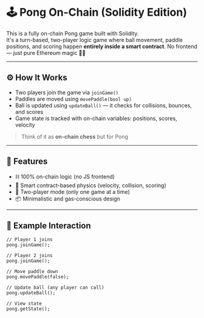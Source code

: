 # 🕹️ Pong On-Chain (Solidity Edition)        
        
This is a fully on-chain Pong game built with Solidity.      
It's a turn-based, two-player logic game where ball movement, paddle positions, and scoring happen **entirely inside a smart contract**. No frontend — just pure Ethereum magic 🧙‍♂️      
        
---      
       
## ⚙️ How It Works      
       
- Two players join the game via `joinGame()`        
- Paddles are moved using `movePaddle(bool up)`          
- Ball is updated using `updateBall()` — it checks for collisions, bounces, and scores   
- Game state is tracked with on-chain variables: positions, scores, velocity         
    
> Think of it as **on-chain chess** but for Pong          
        
---       
       
## 🚀 Features     
  
- ⛓️ 100% on-chain logic (no JS frontend)         
- 🧠 Smart contract-based physics (velocity, collision, scoring)     
- 👥 Two-player mode (only one game at a time)     
- 📦 Minimalistic and gas-conscious design    
    
---
      
## 🧪 Example Interaction 

```solidity   
// Player 1 joins
pong.joinGame();  

// Player 2 joins  
pong.joinGame();

// Move paddle down
pong.movePaddle(false);   

// Update ball (any player can call)
pong.updateBall();

// View state
pong.getState();   
